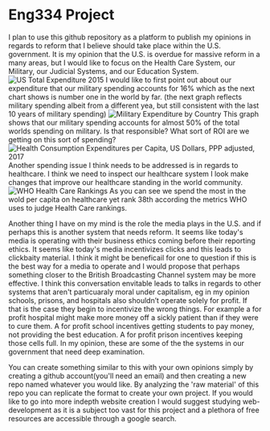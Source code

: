 # Eng334 Project

I plan to use this github repository as a platform to publish my opinions in regards to reform that I believe should take place within the U.S. government. It is my opinion that the U.S. is overdue for massive reform in a many areas, but I would like to focus on the Health Care System, our Military, our Judicial Systems, and our Education System. 
![US Total Expenditure 2015](https://i.imgur.com/eKka0aD.png)
I would like to first point out about our expenditure that our military spending accounts for 16% which as the next chart shows is number one in the world by far. (the next graph reflects military spending albeit from a different yea, but still consistent with the last 10 years of military spending)
![Military Expenditure by Country](https://i.imgur.com/0XOGMSR.png)
This graph shows that our military spending accounts for almost 50% of the total worlds spending on military. Is that responsible? What sort of ROI are we getting on this sort of spending?
![Health Consumption Expenditures per Capita, US Dollars, PPP adjusted, 2017](https://i.imgur.com/sWzwkt4.png)
Another spending issue I think needs to be addressed is in regards to healthcare. I think we need to inspect our healthcare system I look make changes that improve our healthcare standing in the world community. 
![WHO Health Care Rankings](https://i.imgur.com/JblpZau.jpg)
As you can see we spend the most in the wold per capita on healthcare yet rank 38th according the metrics WHO uses to judge Health Care rankings.

Another thing I have on my mind is the role the media plays in the U.S. and if perhaps this is another system that needs reform. It seems like today's media is operating with their business ethics coming before their reporting ethics. It seems like today's media incentivizes clicks and this leads to clickbaity material. I think it might be beneficail for one to question if this is the best way for a media to operate and I would propose that perhaps something closer to the British Broadcasting Channel system may be more effective. I think this conversation envitable leads to talks in regards to other systems that aren't particuaraly moral under capitalism, eg in my opinion schools, prisons, and hospitals also shouldn’t operate solely for profit. If that is the case they begin to incentivize the wrong things. For example a for profit hospital might make more money off a sickly patient than if they were to cure them. A for profit school incentives getting students to pay money, not providing the best education. A for profit prison incentives keeping those cells full. In my opinion, these are some of the the systems in our government that need deep examination.

You can create something similar to this with your own opinions simply by creating a github account(you'll need an email) and then creating a new repo named whatever you would like. By analyzing the 'raw material' of this repo you can replicate the format to create your own project. If you would like to go into more indepth website creation I would suggest studying web-development as it is a subject too vast for this project and a plethora of free resources are accessible through a google search.
